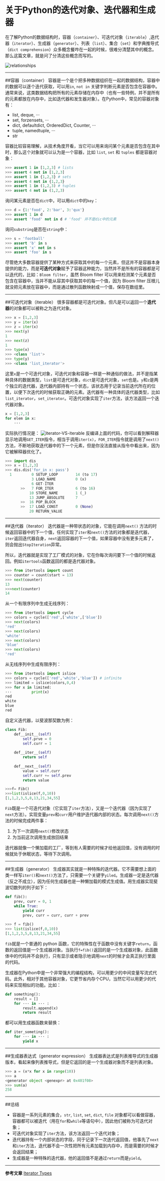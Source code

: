 # 关于Python的迭代对象、迭代器和生成器
在了解Python的数据结构时，容器（`container`）、可迭代对象（`iterable`）,迭代器（`iterator`）、生成器（`generator`）、列表（`list`）、集合（`set`）和字典推导式（`dict comprehension`）众多概念餐咋在一起的时候，很难分清楚其中的概念。那么这篇文章，就是问了分清这些概念而写的。

![relationships](http://oyrqaw6tr.bkt.clouddn.com/relationships.png)
***
##容器（container）
容器是一个是个把多种数据组织在一起的数据结构，容器中的数据可以逐个迭代获取，可以用`in`, `not in` 关键字判断元素是否包含在容器中。通常来说，这类数据结构把所有的元素存储在内存中（也有一些特例，并不是所有的元素都放在内存中，比如迭代器和发生器对象）。在Python中，常见的容器对象有：

* list, deque, ···
* set, forzensets, ···
* dict, defaultdict, OrderedDict, Counter, ···
* tuple, namedtuple, ···
* str

容器比较容易理解，从技术角度开看，当它可以用来询问某个元素是否包含在其中时，那么这个对象就可以认为是一个容器，比如 `list`, `set` 和 `tuples` 都是容器对象：

```python
>>> assert 1 in [1,2,3] # lists
>>> assert 4 not in [1,2,3]
>>> assert 1 in {1,2,3} # sets
>>> assert 4 not in {1,2,3}
>>> assert 1 in (1,2,3) # tuples
>>> assert 4 not in (1,2,3)
```
询问某元素是否在`dict`中，可以用`dict`中的`key`：

```python
>>> d = {1:'food', 2:'bar', 3:'qux'}
>>> assert 1 in d
>>> assert 'food' not in d # 'food' 并不是dic中的元素
```
询问`substring`是否在`string`中：

```python
>>> s = 'football'
>>> assert 'b' in s
>>> assert 'x' not in s
>>> assert 'foo' in s
```
尽管绝大多数容器提供了某种方式来获取其中的每一个元素，但这并不是容器本身提供的能力，而是**可迭代对象**赋予了容器这种能力，当然并不是所有的容器都是可以迭代的，比如：`Bloom filter`，虽然 Bloom filter 可以用来检测某个元素是否包含在容器中，当并不能从容其中获取其中的每一个值，因为 Bloom filter 压根儿就没把元素放在容器中，而是通过散列函数映射成一个值，保存在数组里。
***
##可迭代对象（iterable）
很多容器都是可迭代对象。但凡是可以返回一个**迭代器**的对象都可以被称之为迭代对象。

```python
>>> x = [1,2,3]
>>> y = iter(x)
>>> z = iter(x)
>>> next(y)
1
>>> next(z)
1
>>> type(x)
>>> <class 'list'>
>>> type(y)
>>> <class 'list_iterator'>
```
这里`x`是一个可迭代对象，可迭代对象和容器一样是一种通俗的做法，并不是指某种具体的数据类型，`list`是可迭代对象，`dict`是可迭代对象，`set`也是。`y`和`z`是两个独立的迭代器，迭代器内部持有一个状态，该状态用于记录当前迭代所在的位置，以便下次迭代的时候获取正确的元素。迭代器有一种具体的迭代器类型，比如`list_iterator`，`set_iterator`。可迭代对象实现了`iter`方法，该方法返回一个迭代器对象。

```python
x = [1,2,3]
for elem in x:
    ···
```
实际执行情况是：
![iterator-VS-iterable](http://oyrqaw6tr.bkt.clouddn.com/iterable-vs-iterator.png)
反编译上面的代码，你可以看到解释器显示地调用`GET_ITER`指令，相当于调用`iter(x)`，`FOR_ITER`指令就是调用了`next()`方法，不断地获取迭代器中的下一个元素，但是你没法直接从指令中看出来，因为它被解释器优化了。

```python
>>> import dis
>>> x = [1,2,3]
>>> dis.dis('for_in x: pass')
  1         0 SETUP_LOOP        14 (to 17)
            3 LOAD_NAME         0 (x)
            6 GET-ITER          
       >>   7 FOR_ITER          6 (to 16)
           10 STORE_NAME        1 (_)
           13 JUMP_ABSOLUTE     7
       >>  16 POP_BLOCK
       >>  17 LOAD_CONST        0 (None)
           20 RETURN_VALUE
```
***
##迭代器（iterator）
迭代器是一种带状态的对象，它能在调用`next()` 方法的时候返回容器中的下一个值，任何实现了`iter`和`next()`方法的对象都是迭代器，`iter`返回迭代器自身，`next`返回容器的下一个值，如果容器中没有更多元素了，则会抛出`StopIteration`异常。

所以，迭代器就是实现了工厂模式的对象，它在你每次询问要下一个值的时候返回。例如`itertools`函数返回的都是迭代器对象。

```python
>>> from itertools import count
>>> counter = count(start = 13)
>>> next(counter) 
13
>>>next(counter) 
14
```
从一个有限序列中生成无线序列：

```python
>>> from itertools import cycle
>>> colors = cycle(['red',['white',['blue'])
>>> next(colors)
'red'
>>> next(colors)
'white'
>>> next(colors)
'blue'
>>> next(colors)
'red'
```
从无线序列中生成有限序列：

```python
>>> from itertools import islice
>>> colors = cycle(['red','white','blue']) # infinite
>>> limited = islice(colors,0,4)
>>> for x in limited:
···         print(x)
red
white
blue
red
```
自定义迭代器，以斐波那契数为例：

```python
class Fib:
    def__init__(self)
        self.prve = 0
        self.curr = 1
    
    def__iter__(self)
        return self
    
    def__next__(self)
        value = self.curr
        self.curr += self.prev
        return value

>>>f= Fib()
>>>list(islice(f,0,10))
[1,1,2,3,5,8,13,21,34,55]
```
`Fib`既是一个可迭代对象（它实现了`iter`方法），又是一个迭代器（因为实现了`next`方法）。实现变量`prev`和`curr`用户维护迭代器内部的状态。每次调用`next()`方法的时候完成两件事：

1. 为下一次调用`next()`修改状态
2. 为当前这次调用生成放回结果

迭代器就像一个懒加载的工厂，等到有人需要的时候才给他返回值，没有调用的时候就处于休眠状态，等待下次调用。
***
##生成器（generator）
生成器其实就是一种特殊的迭代器。它不需要想上面的类一样写`iter()`和`next()`方法了，只需要一个关键字`yiled`。生成器一定是迭代器（反之不成立），因为任何生成器也是一种懒加载的模式生成值。用生成器实现斐波切数列的列子如下：

```python
def fib():
    prev, curr = 0, 1
    while True:
        yield curr
        prev, curr = curr, curr + prev
    
>>> f = fib()
>>> list(islice(f,0,10))
[1,1,2,3,5,8,13,21,34,55] 
```
`fib`就是一个普通的 python 函数，它的特殊性在于函数中没有关键字`return`，函数的返回值是一个生成器对象。当执行`f=fib()`返回的是一个生成器对象，此函数体中的代码并不会执行，只有显示或者隐示地调用`next`的时候才会真正执行里面的代码。

生成器在Python中是一个非常强大的编程结构，可以用更少的中间变量写流式代码。此外，相对于其他容器对象，它更节省内存个CPU，当然它可以用更少的代码来实现相似的功能。比如：

```python
def something():
    result = []
    for ··· in ··· :
        result.append(x)
        return result
```
都可以用生成器函数来替换：

```python
def iter_someting():
    for ··· in ··· :
        yield x
```
***
##生成器表达式（generator expression）
生成器表达式是列表推导式的生成器版本，看起来像列表推导式，但是它返回的是一个生成器对象而不是列表对象。

```python
>>> a = (x*x for x in range(10))
>>> a
<generator object <genexpr> at 0x401f08>
>>> sum(a)
258
```
***
##总结
* 容器是一系列元素的集合，`str`, `list`, `set`, `dict`, `file` 对象都可以看做容器，容器都可以被迭代（用在`for`和`while`等语句中），因此他们被称为可迭代对象；
* 可迭代对象实现了`iter`方法，该方法返回一个迭代对象；
* 迭代器持有一个内部状态的字段，同于记录下一次迭代返回值，他事先了`next`和`iter`方法，迭代器不会一次性把所有元素加载到内存中，而是需要的时候才会返回结果；
* 生成器是一种特殊的迭代器，他的返回值不是通过`return`而是`yield`。

***

**参考文章** [Iterator Types](https://docs.python.org/2/library/stdtypes.html#iterator-types)

